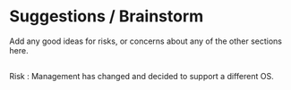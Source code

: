 Suggestions / Brainstorm
========================
Add any good ideas for risks, or concerns about any of the other sections here.
##


Risk : Management has changed and decided to support a different OS.

